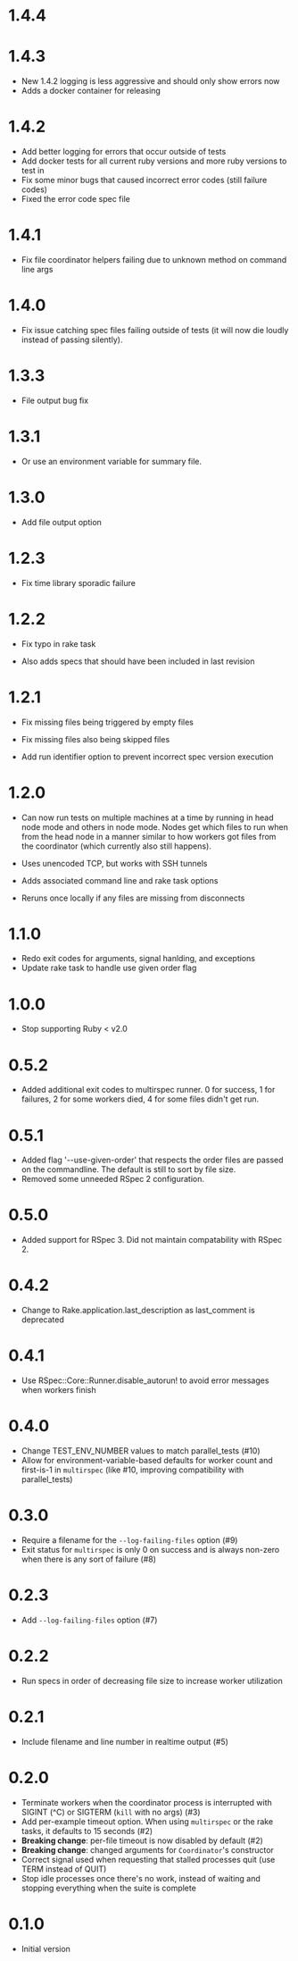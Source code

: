 # 1.4.4

# 1.4.3

* New 1.4.2 logging is less aggressive and should only show errors now
* Adds a docker container for releasing

# 1.4.2

* Add better logging for errors that occur outside of tests
* Add docker tests for all current ruby versions and more ruby versions to test in
* Fix some minor bugs that caused incorrect error codes (still failure codes)
* Fixed the error code spec file

# 1.4.1

* Fix file coordinator helpers failing due to unknown method on command line args

# 1.4.0

* Fix issue catching spec files failing outside of tests (it will now die loudly instead of passing silently).

# 1.3.3

* File output bug fix

# 1.3.1

* Or use an environment variable for summary file.

# 1.3.0

* Add file output option

# 1.2.3

* Fix time library sporadic failure

# 1.2.2

* Fix typo in rake task

* Also adds specs that should have been included in last revision

# 1.2.1

* Fix missing files being triggered by empty files

* Fix missing files also being skipped files

* Add run identifier option to prevent incorrect spec version execution

# 1.2.0

* Can now run tests on multiple machines at a time by running in head node mode
  and others in node mode.  Nodes get which files to run when from the head node
  in a manner similar to how workers got files from the coordinator (which
  currently also still happens).

* Uses unencoded TCP, but works with SSH tunnels

* Adds associated command line and rake task options

* Reruns once locally if any files are missing from disconnects

# 1.1.0

* Redo exit codes for arguments, signal hanlding, and exceptions
* Update rake task to handle use given order flag

# 1.0.0

* Stop supporting Ruby < v2.0

# 0.5.2

* Added additional exit codes to multirspec runner. 0 for success, 1 for
  failures, 2 for some workers died, 4 for some files didn't get run.

# 0.5.1

* Added flag '--use-given-order' that respects the order files are passed on the
  commandline. The default is still to sort by file size.
* Removed some unneeded RSpec 2 configuration.

# 0.5.0

* Added support for RSpec 3. Did not maintain compatability with RSpec 2.

# 0.4.2

* Change to Rake.application.last_description as last_comment is deprecated

# 0.4.1

* Use RSpec::Core::Runner.disable_autorun! to avoid error messages when workers
  finish

# 0.4.0

* Change TEST_ENV_NUMBER values to match parallel_tests (#10)
* Allow for environment-variable-based defaults for worker count and first-is-1
  in `multirspec` (like #10, improving compatibility with parallel_tests)

# 0.3.0

* Require a filename for the `--log-failing-files` option (#9)
* Exit status for `multirspec` is only 0 on success and is always non-zero when
  there is any sort of failure (#8)

# 0.2.3

* Add `--log-failing-files` option (#7)

# 0.2.2

* Run specs in order of decreasing file size to increase worker utilization

# 0.2.1

* Include filename and line number in realtime output (#5)

# 0.2.0

* Terminate workers when the coordinator process is interrupted with SIGINT (^C)
  or SIGTERM (`kill` with no args) (#3)
* Add per-example timeout option. When using `multirspec` or the rake tasks, it
  defaults to 15 seconds (#2)
* **Breaking change**: per-file timeout is now disabled by default (#2)
* **Breaking change**: changed arguments for `Coordinator`'s constructor
* Correct signal used when requesting that stalled processes quit (use TERM
  instead of QUIT)
* Stop idle processes once there's no work, instead of waiting and stopping
  everything when the suite is complete

# 0.1.0

* Initial version
